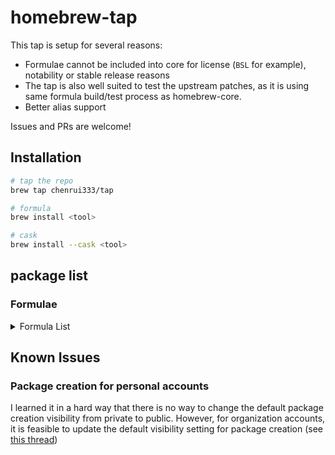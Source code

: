 # homebrew-tap

This tap is setup for several reasons:

- Formulae cannot be included into core for license (`BSL` for example), notability or stable release reasons
- The tap is also well suited to test the upstream patches, as it is using same formula build/test process as homebrew-core.
- Better alias support

Issues and PRs are welcome!

## Installation

```bash
# tap the repo
brew tap chenrui333/tap

# formula
brew install <tool>

# cask
brew install --cask <tool>
```

## package list

### Formulae

<!-- FORMULAE-LIST-START -->
<details>
<summary>Formula List</summary>

- `alacritty`
- `amoco`
- `asciinema`
- `blush`
- `btczee`
- `bytebox`
- `carton`
- `codstts`
- `dvm`
- `emplace`
- `fancy-cat`
- `fex`
- `flow`
- `fortitude`
- `gerust`
- `git-vain`
- `glsl-analyzer`
- `go-junit-report`
- `goboscript`
- `hello`
- `hellwal`
- `jetzig`
- `junit2html`
- `keyhunter`
- `koji`
- `lola`
- `libdivide`
- `minisign`
- `mitex`
- `omnictl`
- `otto`
- `oxbuild`
- `poop`
- `projectable`
- `public-ollama-finder`
- `rails-new`
- `resinator`
- `rpds-py`
- `rslocal`
- `satty`
- `seamstress`
- `shiroa`
- `sig`
- `simdjzon`
- `termtunnel`
- `terracove`
- `tun2proxy`
- `wallust`
- `zig@0.11`
- `zig@0.12`
- `ziggy`
- `zigscient`
- `zlint`
- `zware`

</details>
<!-- FORMULAE-LIST-END -->

## Known Issues

### Package creation for personal accounts

I learned it in a hard way that there is no way to change the default package creation visibility from private to public.
However, for organization accounts, it is feasible to update the default visibility setting for package creation (see [this thread](https://github.com/orgs/community/discussions/65931#discussioncomment-7613551))
